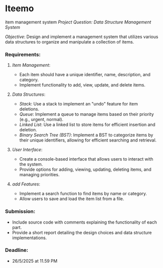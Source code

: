 # Iteemo
item management system
*Project Question: Data Structure Management System*

*Objective*: Design and implement a management system that utilizes various data structures to organize and manipulate a collection of items.

### Requirements:

1. *Item Management*:
   - Each item should have a unique identifier, name, description, and category.
   - Implement functionality to add, view, update, and delete items.

2. *Data Structures*:
   - *Stack*: Use a stack to implement an "undo" feature for item deletions.
   - *Queue*: Implement a queue to manage items based on their priority (e.g., urgent, normal).
   - *Linked List*: Use a linked list to store items for efficient insertion and deletion.
   - *Binary Search Tree (BST)*: Implement a BST to categorize items by their unique identifiers, allowing for efficient searching and retrieval.

3. *User Interface*:
   - Create a console-based interface that allows users to interact with the system.
   - Provide options for adding, viewing, updating, deleting items, and managing priorities.

4. *add Features*:
   - Implement a search function to find items by name or category.
   - Allow users to save and load the item list from a file.

### Submission:
- Include source code with comments explaining the functionality of each part.
- Provide a short report detailing the design choices and data structure implementations.

### Deadline:
- 26/5/2025 at 11.59 PM
